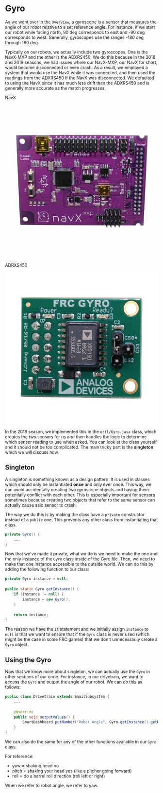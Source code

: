 # Gyro

As we went over in the `Overview`, a gyroscope is a sensor that measures the angle of our robot relative to a set reference angle. For instance, if we start our robot while facing north, 90 deg corresponds to east and -90 deg corresponds to west. Generally, gyroscopes use the ranges -180 deg through 180 deg.

Typically on our robots, we actually include two gyroscopes. One is the NavX-MXP and the other is the ADXRS450. We do this because in the 2018 and 2019 seasons, we had issues where our NavX-MXP, our NavX for short, would become disconnected or even crash. As a result, we employed a system that would use the NavX while it was connected, and then used the readings from the ADXRS450 if the NavX was disconnected. We defaulted to using the NavX since it has much less drift than the ADXRS450 and is generally more accurate as the match progresses.

NavX

![NavX](img/navx.jpg)

ADRXS450

![ADXRS450](img/adxrs450.jpg)

In the 2018 season, we implemented this in the `util/Gyro.java` class, which creates the two sensors for us and then handles the logic to determine which sensor reading to use when asked. You can look at the class yourself and it should not be too complicated. The main tricky part is the **singleton** which we will discuss now.

## Singleton

A singleton is something known as a design pattern. It is used in classes which should only be instantiated **once** and only ever once. This way, we can avoid accidentally creating two gyroscope objects and having them potentially conflict with each other. This is especially important for sensors sometimes because creating two objects that refer to the same sensor can actually cause said sensor to crash.

The way we do this is by making the class have a `private` constructor instead of a `public` one. This prevents any other class from instantiating that class.

```java
private Gyro() {
    ...
}
```

Now that we've made it private, what we do is we need to make the one and the only instance of the `Gyro` class inside of the Gyro file. Then, we need to make that one instance accessible to the outside world. We can do this by adding the following function to our class:

```java
private Gyro instance = null;

public static Gyro getInstance() {
    if (instance != null) {
        instance = new Gyro();
    }

    return instance;
}
```

The reason we have the `if` statement and we initially assign `instance` to `null` is that we want to ensure that if the `Gyro` class is never used (which might be the case in some FRC games) that we don't unnecessarily create a `Gyro` object.

## Using the Gyro

Now that we know more about singleton, we can actually use the `Gyro` in other sections of our code. For instance, in our drivetrain, we want to access the `Gyro` and output the angle of our robot. We can do this as follows:

```java
public class Drivetrain extends SnailSubsystem {
    ...

    @Override
    public void outputValues() {
        SmartDashboard.putNumber("Robot Angle", Gyro.getInstance().getRobotAngle());
    }
}
```

We can also do the same for any of the other functions available in our `Gyro` class.

For reference:

- yaw = shaking head no
- pitch = shaking your head yes (like a pitcher going forward)
- roll = do a barrel roll direction (roll left or right)

When we refer to robot angle, we refer to yaw.
